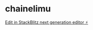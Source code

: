# chainelimu

[Edit in StackBlitz next generation editor ⚡️](https://stackblitz.com/~/github.com/kh3rld/chainelimu)
